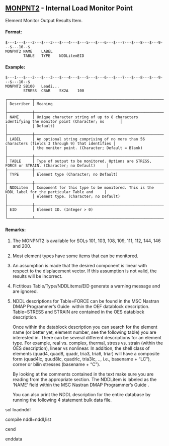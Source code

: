 ## [MONPNT2](https://help.hexagonmi.com/bundle/MSC_Nastran_2022.4/page/Nastran_Combined_Book/qrg/bulkno/TOC.MONPNT2.xhtml) - Internal Load Monitor Point

Element Monitor Output Results Item.

#### Format:

```nastran
$---1---$---2---$---3---$---4---$---5---$---6---$---7---$---8---$---9---$---10--$
MONPNT2 NAME    LABEL           
        TABLE   TYPE    NDDLitemEID                                             
```
#### Example:

```nastran
$---1---$---2---$---3---$---4---$---5---$---6---$---7---$---8---$---9---$---10--$
MONPNT2 SB100   Leadi...        
        STRESS  CBAR    SX2A    100                                             
```
```text
┌───────────┬──────────────────────────────────────────────────────────────────────────────────────────────────┐
│ Describer │ Meaning                                                                                          │
├───────────┼──────────────────────────────────────────────────────────────────────────────────────────────────┤
│ NAME      │ Unique character string of up to 8 characters identifying the monitor point (Character; no       │
│           │ Default)                                                                                         │
├───────────┼──────────────────────────────────────────────────────────────────────────────────────────────────┤
│ LABEL     │ An optional string comprising of no more than 56 characters (fields 3 through 9) that identifies │
│           │ the monitor point. (Character; Default = Blank)                                                  │
├───────────┼──────────────────────────────────────────────────────────────────────────────────────────────────┤
│ TABLE     │ Type of output to be monitored. Options are STRESS, FORCE or STRAIN. (Character; no Default)     │
├───────────┼──────────────────────────────────────────────────────────────────────────────────────────────────┤
│ TYPE      │ Element type (Character; no Default)                                                             │
├───────────┼──────────────────────────────────────────────────────────────────────────────────────────────────┤
│ NDDLitem  │ Component for this type to be monitored. This is the NDDL label for the particular Table and     │
│           │ element type. (Character; no Default)                                                            │
├───────────┼──────────────────────────────────────────────────────────────────────────────────────────────────┤
│ EID       │ Element ID. (Integer > 0)                                                                        │
└───────────┴──────────────────────────────────────────────────────────────────────────────────────────────────┘
```
#### Remarks:

1. The MONPNT2 is available for SOLs 101, 103, 108, 109, 111, 112, 144, 146 and 200.

2. Most element types have some items that can be monitored.

3. An assumption is made that the desired component is linear with respect to the displacement vector. If this assumption is not valid, the results will be incorrect.

4. Fictitious Table/Type/NDDLitems/EID generate a warning message and are ignored.

5. NDDL descriptions for Table=FORCE can be found in the  MSC Nastran DMAP Programmer’s Guide  within the OEF datablock description. Table=STRESS and STRAIN are contained in the OES datablock description.

     Once within the datablock description you can search for the element name (or better yet, element number, see the following table) you are interested in. There can be several different descriptions for an element type. For example, real vs. complex, thermal, stress vs. strain (within the OES description), linear vs nonlinear. In addition, the shell class of elements (quad4, quad8, quadr, tria3, tria6, triar) will have a composite form (quad4lc, quud8lc, quadrlc, tria3lc, .., i.e., basename + “LC”), corner or bilin stresses (basename + “C”).

     By looking at the comments contained in the text make sure you are reading from the appropriate section. The NDDLitem is labeled as the ‘NAME’ field within the    MSC Nastran DMAP Programmer’s Guide   .

     You can also print the NDDL description for the entire database by running the following 4 statement bulk data file.

sol loadnddl 
 
 
compile nddl=nddl,list 
 
 
cend 
 
 
enddata

####

